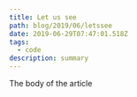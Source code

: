 ```yaml
---
title: Let us see
path: blog/2019/06/letssee
date: 2019-06-29T07:47:01.518Z
tags:
  - code
description: summary
---
```

The body of the article
